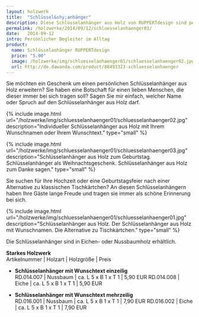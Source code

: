 ```yaml
---
layout: holzwerk
title:  "Schlüssel&shy;anhänger"
description: Diese Schlüsselanhänger aus Holz von RUPPERTdesign sind persönliche Begleiter im Alltag. Ihre Schlüsselanhänger aus Holz können mit Namen oder einem Spruch versehen werden. Ein tolles Geburtstagsgeschenk. 
permalink: /holzwerke/2014/09/12/schluesselanhaenger01/
date:   2014-09-12
intro: Persönlicher Begleiter im Alltag
product:
  name: Schlüsselanhänger RUPPERTdesign
  price: "5.00"
  image: /holzwerke/img/schluesselanhaenger01/schluesselanhaenger02.jpg
  url: http://de.dawanda.com/product/88493323-schluesselanhaenger
---
```


Sie möchten ein Geschenk um einen persönlichen Schlüsselanhänger aus Holz erweitern? 
Sie haben eine Botschaft für einen lieben Menschen, 
die dieser immer bei sich tragen soll? Sagen Sie mir einfach, 
welcher Name oder Spruch auf den Schlüsselanhänger aus Holz darf.

{% include image.html url="/holzwerke/img/schluesselanhaenger01/schluesselanhaenger02.jpg" description="Individueller Schlüsselanhänger aus Holz mit Ihrem Wunschnamen oder Ihrem Wunschtext." type="small" %}

{% include image.html url="/holzwerke/img/schluesselanhaenger01/schluesselanhaenger03.jpg" description="Schlüsselanhänger aus Holz zum Geburtstag. Schlüsselanhänger als Weihnachtsgeschenk. Schlüsselanhänger aus Holz zum Danke sagen." type="small" %}

Sie suchen für Ihre Hochzeit oder eine Geburtstagsfeier nach einer Alternative zu klassischen Tischkärtchen?
An diesen Schlüsselanhängern haben Ihre Gäste lange Freude und tragen sie immer als schöne Erinnerung bei sich.

{% include image.html url="/holzwerke/img/schluesselanhaenger01/schluesselanhaenger01.jpg" description="Schlüsselanhänger aus Holz. Der Schlüsselanhänger aus Holz mit Wunschnamen. Die Alternative zu Tischkärtchen." type="small" %}


Die Schlüsselanhänger sind in Eichen- oder Nussbaumholz erhältlich.

**Starkes Holzwerk**   
Artikelnummer \| Holzart \| Holzgröße \| Preis

* **Schlüsselanhänger mit Wunschtext einzeilig**       
	RD.014.007  \| 	Nussbaum \| ca. L 5 x B 1 x T 1 \| 5,90 EUR
	RD.014.008  \| 	Eiche \| ca. L 5 x B 1 x T 1 \| 5,90 EUR

* **Schlüsselanhänger mit Wunschtext mehrzeilig**       
	RD.016.001  \| 	Nussbaum \| ca. L 5 x B 1 x T 1 \| 7,90 EUR
	RD.016.002  \| 	Eiche \| ca. L 5 x B 1 x T 1 \| 7,90 EUR